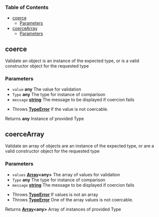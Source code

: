 <!-- Generated by documentation.js. Update this documentation by updating the source code. -->

### Table of Contents

*   [coerce][1]
    *   [Parameters][2]
*   [coerceArray][3]
    *   [Parameters][4]

## coerce

Validate an object is an instance of the expected type, or is a valid constructor object for the requested type

### Parameters

*   `value` **any** The value for validation
*   `Type` **any** The type for instance of comparison
*   `message` **[string][5]** The message to be displayed if coercion fails

<!---->

*   Throws **[TypeError][6]** If the value is not coercable.

Returns **any** Instance of provided Type

## coerceArray

Validate an array of objects are an instance of the expected type, or are a valid constructor object for the requested type

### Parameters

*   `values` **[Array][7]\<any>** The array of values for validation
*   `Type` **any** The type for instance of comparison
*   `message` **[string][5]** The message to be displayed if coercion fails

<!---->

*   Throws **[TypeError][6]** If values is not an array
*   Throws **[TypeError][6]** One of the array values is not coercable.

Returns **[Array][7]\<any>** Array of instances of provided Type

[1]: #coerce

[2]: #parameters

[3]: #coercearray

[4]: #parameters-1

[5]: https://developer.mozilla.org/docs/Web/JavaScript/Reference/Global_Objects/String

[6]: https://developer.mozilla.org/docs/Web/JavaScript/Reference/Global_Objects/TypeError

[7]: https://developer.mozilla.org/docs/Web/JavaScript/Reference/Global_Objects/Array
